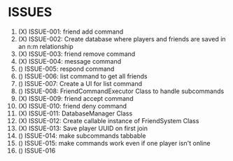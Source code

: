 # ISSUES

1. (X) ISSUE-001: friend add command
2. (X) ISSUE-002: Create database where players and friends are saved in an n:m relationship
3. (X) ISSUE-003: friend remove command
4. (X) ISSUE-004: message command
5. () ISSUE-005: respond command
6. () ISSUE-006: list command to get all friends
7. () ISSUE-007: Create a UI for list command
8. () ISSUE-008: FriendCommandExecutor Class to handle subcommands
9. (X) ISSUE-009: friend accept command
10. (X) ISSUE-010: friend deny command
11. (X) ISSUE-011: DatabaseManager Class
12. (X) ISSUE-012: Create callable instance of FriendSystem Class
13. (X) ISSUE-013: Save player UUID on first join
14. () ISSUE-014: make subcommands tabbable
15. () ISSUE-015: make commands work even if one player isn't online
16. () ISSUE-016
